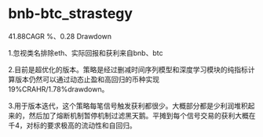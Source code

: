 # bnb-btc_strastegy
41.88CAGR %、0.28 Drawdown


1.忽视类名排除eth、实际回报和获利来自bnb、btc

2.目前是超优化的版本。策略是经过删减时间序列模型和深度学习模块的纯指标计算版本仍然可以通过动态止盈和高回归的币种实现19%CRAHR/1.78%drawdown。

3.用于版本迭代，这个策略每笔信号触发获利都很少。大概部分都是少利润堆积起来的，然后加了熔断机制暂停机制过滤黑天鹅。平摊到每个信号交易的获利大概在千4，对标的要求极高的流动性和自回归。
